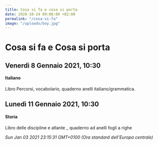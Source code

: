 ```yaml
---
title: Cosa si fa e cosa si porta
date: 2020-10-24 09:08:00 +02:00
permalink: "/cosa-si-fa"
image: "/uploads/boy.jpg"
---
```


# Cosa si fa e Cosa si porta
## Venerdì 8 Gennaio 2021, 10:30
#### Italiano
Libro Percorsi, vocabolario, quaderno anelli italiano/grammatica.  
## Lunedì 11 Gennaio 2021, 10:30
#### Storia
Libro delle discipline e atlante _ quaderno ad anelli fogli a righe  

_Sun Jan 03 2021 23:15:31 GMT+0100 (Ora standard dell’Europa centrale)_